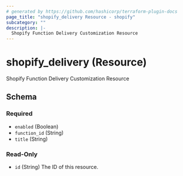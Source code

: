 ```yaml
---
# generated by https://github.com/hashicorp/terraform-plugin-docs
page_title: "shopify_delivery Resource - shopify"
subcategory: ""
description: |-
  Shopify Function Delivery Customization Resource
---
```


# shopify_delivery (Resource)

Shopify Function Delivery Customization Resource



<!-- schema generated by tfplugindocs -->
## Schema

### Required

- `enabled` (Boolean)
- `function_id` (String)
- `title` (String)

### Read-Only

- `id` (String) The ID of this resource.
